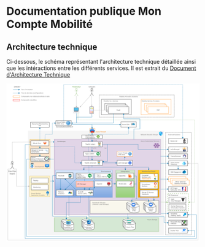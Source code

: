 # Documentation publique Mon Compte Mobilité

## Architecture technique

Ci-dessous, le schéma représentant l'architecture technique détaillée ainsi que les intéractions entre les différents services. Il est extrait du [Document d'Architecture Technique](DAT-MCM_moB_v1.1.pdf)

![technicalArchitecture](assets/MOB-CME_Archi_technique_detaillee.png)
